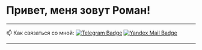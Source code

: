 
# Привет, меня зовут Роман!

---

:mailbox: Как связаться со мной: [![Telegram Badge](https://img.shields.io/badge/-Roman%20Emelyanenko-blue?style=flat&logo=Telegram&logoColor=white)](https://t.me/mystery32) [![Yandex Mail Badge](https://img.shields.io/badge/-Yandex%20Mail-yellow)](mailto:mystery32@yandex.ru)

---
